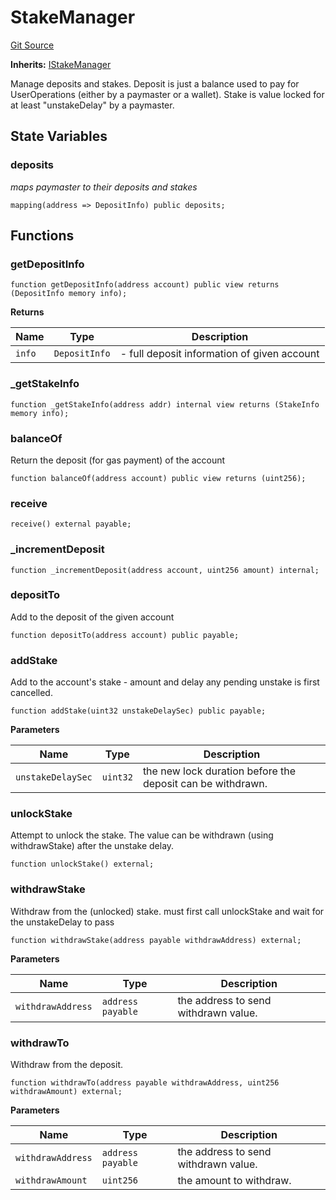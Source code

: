 # StakeManager
[Git Source](https://github.com/TrueWallet/contracts/blob/db2e75cb332931da5fdaa38bec9e4d367be1d851/src/entrypoint/StakeManager.sol)

**Inherits:**
[IStakeManager](/src/interfaces/IStakeManager.sol/interface.IStakeManager.md)

Manage deposits and stakes.
Deposit is just a balance used to pay for UserOperations (either by a paymaster or a wallet).
Stake is value locked for at least "unstakeDelay" by a paymaster.


## State Variables
### deposits
*maps paymaster to their deposits and stakes*


```solidity
mapping(address => DepositInfo) public deposits;
```


## Functions
### getDepositInfo


```solidity
function getDepositInfo(address account) public view returns (DepositInfo memory info);
```
**Returns**

|Name|Type|Description|
|----|----|-----------|
|`info`|`DepositInfo`|- full deposit information of given account|


### _getStakeInfo


```solidity
function _getStakeInfo(address addr) internal view returns (StakeInfo memory info);
```

### balanceOf

Return the deposit (for gas payment) of the account


```solidity
function balanceOf(address account) public view returns (uint256);
```

### receive


```solidity
receive() external payable;
```

### _incrementDeposit


```solidity
function _incrementDeposit(address account, uint256 amount) internal;
```

### depositTo

Add to the deposit of the given account


```solidity
function depositTo(address account) public payable;
```

### addStake

Add to the account's stake - amount and delay
any pending unstake is first cancelled.


```solidity
function addStake(uint32 unstakeDelaySec) public payable;
```
**Parameters**

|Name|Type|Description|
|----|----|-----------|
|`unstakeDelaySec`|`uint32`|the new lock duration before the deposit can be withdrawn.|


### unlockStake

Attempt to unlock the stake.
The value can be withdrawn (using withdrawStake) after the unstake delay.


```solidity
function unlockStake() external;
```

### withdrawStake

Withdraw from the (unlocked) stake.
must first call unlockStake and wait for the unstakeDelay to pass


```solidity
function withdrawStake(address payable withdrawAddress) external;
```
**Parameters**

|Name|Type|Description|
|----|----|-----------|
|`withdrawAddress`|`address payable`|the address to send withdrawn value.|


### withdrawTo

Withdraw from the deposit.


```solidity
function withdrawTo(address payable withdrawAddress, uint256 withdrawAmount) external;
```
**Parameters**

|Name|Type|Description|
|----|----|-----------|
|`withdrawAddress`|`address payable`|the address to send withdrawn value.|
|`withdrawAmount`|`uint256`|the amount to withdraw.|


